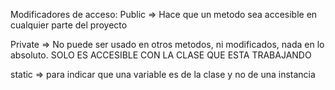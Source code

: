 Modificadores de acceso: 
  Public => Hace que un metodo sea accesible en cualquier parte del proyecto

  Private => No puede ser usado en otros metodos, ni modificados, nada en lo absoluto. SOLO ES ACCESIBLE CON LA CLASE QUE ESTA TRABAJANDO 
  
  static => para indicar que una variable es de la clase y no de una instancia